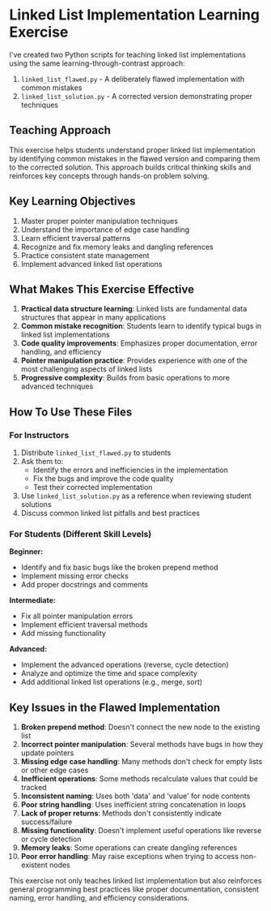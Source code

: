 
# Linked List Implementation Learning Exercise

I've created two Python scripts for teaching linked list implementations using the same learning-through-contrast approach:

1. `linked_list_flawed.py` - A deliberately flawed implementation with common mistakes
2. `linked_list_solution.py` - A corrected version demonstrating proper techniques

## Teaching Approach

This exercise helps students understand proper linked list implementation by identifying common mistakes in the flawed version and comparing them to the corrected solution. This approach builds critical thinking skills and reinforces key concepts through hands-on problem solving.

## Key Learning Objectives

1. Master proper pointer manipulation techniques
2. Understand the importance of edge case handling
3. Learn efficient traversal patterns
4. Recognize and fix memory leaks and dangling references
5. Practice consistent state management
6. Implement advanced linked list operations

## What Makes This Exercise Effective

1. **Practical data structure learning**: Linked lists are fundamental data structures that appear in many applications
2. **Common mistake recognition**: Students learn to identify typical bugs in linked list implementations
3. **Code quality improvements**: Emphasizes proper documentation, error handling, and efficiency
4. **Pointer manipulation practice**: Provides experience with one of the most challenging aspects of linked lists
5. **Progressive complexity**: Builds from basic operations to more advanced techniques

## How To Use These Files

### For Instructors

1. Distribute `linked_list_flawed.py` to students
2. Ask them to:
   - Identify the errors and inefficiencies in the implementation
   - Fix the bugs and improve the code quality
   - Test their corrected implementation
3. Use `linked_list_solution.py` as a reference when reviewing student solutions
4. Discuss common linked list pitfalls and best practices

### For Students (Different Skill Levels)

**Beginner:**

- Identify and fix basic bugs like the broken prepend method
- Implement missing error checks
- Add proper docstrings and comments

**Intermediate:**

- Fix all pointer manipulation errors
- Implement efficient traversal methods
- Add missing functionality

**Advanced:**

- Implement the advanced operations (reverse, cycle detection)
- Analyze and optimize the time and space complexity
- Add additional linked list operations (e.g., merge, sort)

## Key Issues in the Flawed Implementation

1. **Broken prepend method**: Doesn't connect the new node to the existing list
2. **Incorrect pointer manipulation**: Several methods have bugs in how they update pointers
3. **Missing edge case handling**: Many methods don't check for empty lists or other edge cases
4. **Inefficient operations**: Some methods recalculate values that could be tracked
5. **Inconsistent naming**: Uses both 'data' and 'value' for node contents
6. **Poor string handling**: Uses inefficient string concatenation in loops
7. **Lack of proper returns**: Methods don't consistently indicate success/failure
8. **Missing functionality**: Doesn't implement useful operations like reverse or cycle detection
9. **Memory leaks**: Some operations can create dangling references
10. **Poor error handling**: May raise exceptions when trying to access non-existent nodes

This exercise not only teaches linked list implementation but also reinforces general programming best practices like proper documentation, consistent naming, error handling, and efficiency considerations.
